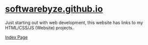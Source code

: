 <h1><a href="http://softwarebyze.github.io/">softwarebyze.github.io</a></h1>

Just starting out with web development,
this website has links to my HTML/CSS/JS (Website) projects.

<a href="http://softwarebyze.github.io/">Index Page</a>